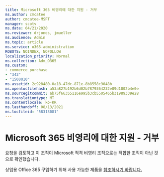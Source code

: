 ```yaml
---
title: Microsoft 365 비영리에 대한 지원 - 거부
ms.author: cmcatee
author: cmcatee-MSFT
manager: scotv
ms.date: 04/21/2020
ms.reviewer: drjones, jmueller
ms.audience: Admin
ms.topic: article
ms.service: o365-administration
ROBOTS: NOINDEX, NOFOLLOW
localization_priority: Normal
ms.collection: Adm_O365
ms.custom:
- commerce_purchase
- "343"
- "1500010"
ms.assetid: 2c928480-0a18-47dc-871e-8b8558c9048b
ms.openlocfilehash: a53a827b192b6d02b7879364232e09d1002b4e0e
ms.sourcegitcommit: ab75f66355116e995b3cb5505465b31989339e28
ms.translationtype: MT
ms.contentlocale: ko-KR
ms.lasthandoff: 08/13/2021
ms.locfileid: "58313081"
---
```

# <a name="microsoft-365-for-nonprofits---declined"></a>Microsoft 365 비영리에 대한 지원 - 거부

요청을 검토하고 이 조직이 Microsoft 적격 비영리 조직으로는 적합한 조직이 아닌 것으로 확인했습니다.
  
상업용 Office 365 구입하기 위해 사용 가능한 제품을 [참조하시기 바랍니다.](https://portal.office.com/AdminPortal/Home)
